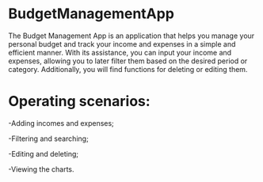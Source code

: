# BudgetManagementApp

The Budget Management App is an application that helps you manage your personal budget and track your income and expenses in a simple and efficient manner.
With its assistance, you can input your income and expenses, allowing you to later filter them based on the desired period or category. 
Additionally, you will find functions for deleting or editing them.

# Operating scenarios:

-Adding incomes and expenses;

-Filtering and searching;

-Editing and deleting;

-Viewing the charts.
